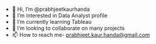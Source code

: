 - 👋 Hi, I’m @prabhjeetkaurhanda
- 👀 I’m interested in Data Analyst profile
- 🌱 I’m currently learning Tableau
- 💞️ I’m looking to collaborate on many projects
- 📫 How to reach me- prabhjeet.kaur.handa@gmail.com

<!---
prabhjeetkaurhanda/prabhjeetkaurhanda is a ✨ special ✨ repository because its `README.md` (this file) appears on your GitHub profile.
You can click the Preview link to take a look at your changes.
--->
